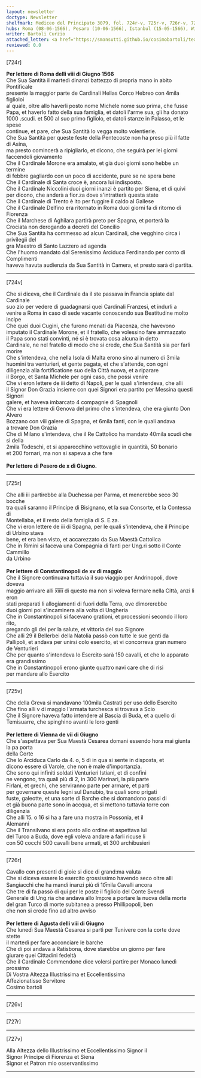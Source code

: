 ```yaml
---
layout: newsletter
doctype: Newsletter
shelfmark: Mediceo del Principato 3079, fol. 724r-v, 725r-v, 726r-v, 727r-v
hubs: Roma (08-06-1566), Pesaro (10-06-1566), Istanbul (15-05-1566), Wien (07-06-1566), Augsburg (08-06-1566)
writer: Bartoli Curzio
attached_letter: <a href="https://smansutti.github.io/cosimobartoli/texts/2978_031/">2978_031</a>
reviewed: 0.0
---
```


[724r]  
  
  
<strong>Per lettere di Roma delli viii di Giugno 1566</strong>  
Che Sua Santità il martedì dinanzi battezzo di propria mano in abito Pontificale  
presente la maggior parte de Cardinali Helias Corco Hebreo con 4mila figlioloi  
al quale, oltre allo haverli posto nome Michele nome suo prima, che fusse  
Papa, et haverlo fatto della sua famiglia, et datoli l'arme sua, gli ha donato  
1000 .scudi. et 500 al suo primo figliolo, et datoli stanze in Palasso, et le spese  
continue, et pare, che Sua Santità lo vegga molto volentierie.  
Che Sua Santità per queste feste della Pentecoste non ha preso più il fatte di Asina,  
ma presto comincerà a ripigliarlo, et dicono, che seguirà per lei giorni  
faccendoli giovamento  
Che il Cardinale Morone era amalato, et già duoi giorni sono hebbe un termine  
di febbre gagliardo con un poco di accidente, pure se ne spera bene  
Che il Cardinale di Santa croce è, ancora lui indisposto.  
Che il Cardinale Niccolini duoi giorni inanzi è partito per Siena, et di quivi  
per dicono, che anderà a fior.za dove s'intratterà questa state  
Che il Cardinale di Trento è ito per fuggire il caldo al Gallese  
Che il Cardinale Delfino era ritornato in Roma duoi giorni fa di ritorno di Fiorenza  
Che il Marchese di Aghilara partirà preto per Spagna, et porterà la  
Crociata non derogando a decreti del Concilio  
Che Sua Santità ha commesso ad alcun Cardinali, che vegghino circa i privilegii del  
gra Maestro di Santo Lazzero ad agenda  
Che l'huomo mandato dal Serenissimo Arciduca Ferdinando per conto di Complimenti  
haveva havuta audienzia da Sua Santità in Camera, et presto sarà di partita.  
  
---  

[724v]  
  
  
Che si diceva, che il Cardinale da il ste passava in Francia spiate dal Cardinale  
suo zio per vedere di guadagnarsi quei Cardinali Franzesi, et indurli a  
venire a Roma in caso di sede vacante conoscendo sua Beatitudine molto incipe  
Che quei duoi Cugini, che furono menati da Piacenza, che havevono  
imputato il Cardinale Morone, et il fratello, che volessino fare ammazzato  
il Papa sono stati convinti, né si è trovata cosa alcuna in detto  
Cardinale, ne nel fratello di modo che si crede, che Sua Santità sia per farli morire  
Che s'intendeva, che nella Isola di Malta erono sino al numero di 3mila  
huomini tra venturieri, et gente pagata, et che s'attende, con ogni  
diligenzia alla fortificatione suo della Città nuova, et a riparare  
il Borgo, et Santa Michele per ogni caso, che possi venire  
Che vi eron lettere de iii detto di Napoli, per le quali s'intendeva, che alli  
il Signor Don Grazia insieme con quei Signori era partito per Messina questi Signori  
galere, et haveva imbarcato 4 compagnie di Spagnoli  
Che vi era lettere di Genova del primo che s'intendeva, che era giunto Don Alvero  
Bozzano con viii galere di Spagna, et 6mila fanti, con le quali andava  
a trovare Don Grazia  
Che di Milano s'intendeva, che il Re Cattolico ha mandato 40mila scudi che si della  
2mila Todeschi, et si apparecchino vettovaglie in quantità, 50 bonario  
et 200 fornari, ma non si sapeva a che fare  
<br/><strong>Per lettere di Pesero de x di Giugno.</strong>  
  
---  

[725r]  
  
  
Che alli iii partirebbe alla Duchessa per Parma, et menerebbe seco 30 bocche  
tra quali saranno il Principe di Bisignano, et la sua Consorte, et la Contessa di  
Montellaba, et il resto della famiglia di S. E.za.  
Che vi eron lettere de iii di Spagna, per le quali s'intendeva, che il Principe di Urbino stava  
bene, et era ben visto, et accarezzato da Sua Maestà Cattolica  
Che in Rimini si faceva una Compagnia di fanti per Ung.ri sotto il Conte Cammillo  
da Urbino  
<br/><strong>Per lettere di Constantinopoli de xv di maggio</strong>  
Che il Signore continuava tuttavia il suo viaggio per Andrinopoli, dove doveva  
maggio arrivare alli x̅i̅i̅i̅i̅ di questo ma non si voleva fermare nella Città, anzi li eron  
stati preparati li allogiamenti di fuori della Terra, ove dimorerebbe  
duoi giorni poi s'incaminera alla volta di Ungheria  
Che in Constantinopoli si facevano grationi, et processioni secondo il loro rito,  
pregando gli dei per la salute, et vittoria del suo Signore  
Che alli 29 il Bellerbei della Natolia passò con tutte le sue genti da  
Pallipoli, et andava per unirsi colo esercito, et vi concorreva gran numero  
de Venturieri  
Che per quanto s'intendeva lo Esercito sarà 150 cavalli, et che lo apparato  
era grandissimo  
Che in Constantinopoli erono giunte quattro navi care che di risi  
per mandare allo Esercito  
  
---  

[725v]  
  
  
Che della Greva si mandavano 100mila Castrati per uso dello Esercito  
Che fino alli v di maggio l'armata turchesca si trovava a Scio  
Che il Signore haveva fatto intendere al Bascia di Buda, et a quello di  
Temisuarre, che spinghino avanti le loro genti  
<br/><strong>Per lettere di Vienna de vii di Giugno</strong>  
Che s'aspettava per Sua Maestà Cesarea domani essendo hora mai giunta la pa porta  
della Corte  
Che lo Arciduca Carlo da 4. o, 5 dì in qua si sente in disposta, et  
dicono essere di Varole, che non è male d'importanzia.  
Che sono qui infiniti soldati Venturieri Istiani, et di confini  
ne vengono, tra quali più di 2, in 300 Marinari, la più parte  
Firlani, et grechi, che serviranno parte per armare, et partì  
per governare queste legni sul Danubio, tra quali sono prigati  
fuste, galeotte, et una sorte di Barche che si domandono passi di  
et già buona parte sono in accqua, et si mettono tuttavia torre con  
diligenzia  
Che alli 15. o 16 si ha a fare una mostra in Possonia, et il  
Alemanni  
Che il Transilvano si era posto allo ordine et aspettava lui  
del Turco a Buda, dove egli voleva andare a farli ricuse li  
con 50 cocchi 500 cavalli bene armati, et 300 archibusieri  
  
---  

[726r]  
  
  
Cavallo con presenti di gioie si dice di grand:ma valuta  
Che si diceva essere lo esercito grossissimo havendo seco oltre alli  
Sangiacchi che ha mandi inanzi più di 10̅mila Cavalli ancora  
Che tre di fa passò di qui per le poste il figliolo del Conte Svendi  
Generale di Ung.ria che andava allo Imp:re a portare la nuova della morte  
del gran Turco di morte subitanea a presso Phillipopoli, ben  
che non si crede fino ad altro avviso  
<br/><strong>Per lettere di Agusta delli viii di Giugno</strong>  
Che lunedì Sua Maestà Cesarea si partì per Tunivere con la corte dove stette  
il martedì per fare acconciare le barche  
Che di poi andava a Ratisbona, dove starebbe un giorno per fare  
giurare quei Cittadini fedeltà  
Che il Cardinale Commendone dice volersi partire per Monaco lunedì prossimo  
Di Vostra Altezza Illustrissima et Eccellentissima  
Affezionatisso Servitore  
Cosimo bartoli  
  
---  

[726v]  
  
  
  
---  

[727r]  
  
  
  
---  

[727v]  
  
  
Alla Altezza dello Illustrissimo et Eccellentissimo Signor il  
Signor Principe di Fiorenza et Siena  
Signor et Patron mio osservantissimo  
  
---  


